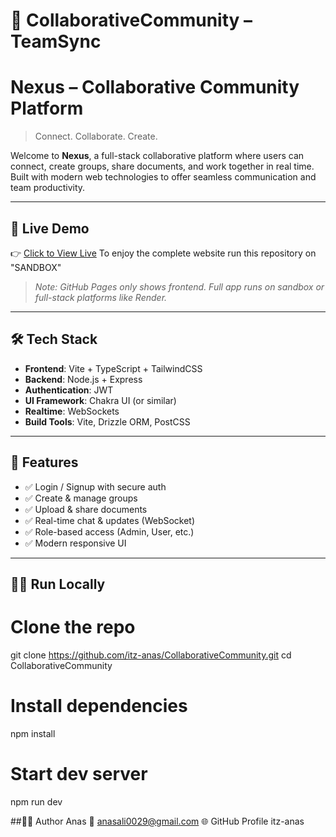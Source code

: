# 🚀 CollaborativeCommunity – TeamSync

# Nexus – Collaborative Community Platform

> Connect. Collaborate. Create.

Welcome to **Nexus**, a full-stack collaborative platform where users can connect, create groups, share documents, and work together in real time. Built with modern web technologies to offer seamless communication and team productivity.

---

## 🚀 Live Demo

👉 [Click to View Live](https://githubbox.com/itz-anas/CollaborativeCommunity)
To enjoy the complete website run this repository on "SANDBOX"


> _Note: GitHub Pages only shows frontend. Full app runs on sandbox or full-stack platforms like Render._

---

## 🛠️ Tech Stack

- **Frontend**: Vite + TypeScript + TailwindCSS
- **Backend**: Node.js + Express
- **Authentication**: JWT
- **UI Framework**: Chakra UI (or similar)
- **Realtime**: WebSockets
- **Build Tools**: Vite, Drizzle ORM, PostCSS

---

## 📂 Features

- ✅ Login / Signup with secure auth
- ✅ Create & manage groups
- ✅ Upload & share documents
- ✅ Real-time chat & updates (WebSocket)
- ✅ Role-based access (Admin, User, etc.)
- ✅ Modern responsive UI

---

## 🧑‍💻 Run Locally


# Clone the repo
git clone https://github.com/itz-anas/CollaborativeCommunity.git
cd CollaborativeCommunity

# Install dependencies
npm install

# Start dev server
npm run dev



##👨‍💻 Author
Anas 
📧 anasali0029@gmail.com
🌐 GitHub Profile
itz-anas

